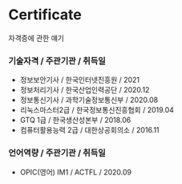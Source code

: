 # Certificate
자격증에 관한 얘기


### 기술자격 / 주관기관 / 취득일
 - 정보보안기사     /     한국인터넷진흥원     / 2021 
 - 정보처리기사     /     한국산업인력공단     / 2020.12
 - 정보통신기사     /     과학기술정보통신부   / 2020.08
 - 리눅스마스터2급   /    한국정보통신진흥협회 / 2019.04
 - GTQ 1급        /      한국생산성본부      / 2018.06
 - 컴퓨터활용능력 2급  /  대한상공회의소      / 2016.11
 
 
### 언어역량 / 주관기관 / 취득일
 - OPIC(영어) IM1   /    ACTFL             / 2020.09
